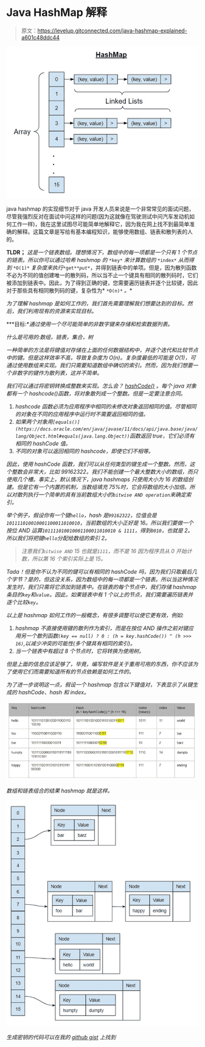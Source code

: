# Java HashMap 解释

> 原文：<https://levelup.gitconnected.com/java-hashmap-explained-a601c48ddc44>

![](img/ace5152bf5ae640c94c81c89bee2bbdd.png)

java hashmap 的实现细节对于 java 开发人员来说是一个非常常见的面试问题，尽管我强烈反对在面试中问这样的问题(因为这就像在驾驶测试中问汽车发动机如何工作一样)，我在这里试图尽可能简单地解释它，因为我在网上找不到最简单准确的解释。这篇文章是写给有基本编程知识，能够使用数组、链表和散列表的人的。

**TLDR；** *这是一个链表数组。理想情况下，数组中的每一项都是一个只有 1 个节点的链表。所以你可以通过哈希 hashmap 的* `*key*` *来计算数组的* `*index*` *从而得到* `*O(1)*` *复杂度来执行*`*get*`*`*put*`*，并得到链表中的单项。但是，因为散列函数不必为不同的值创建唯一的散列码，所以当不止一个键具有相同的散列码时，它们被添加到链表中。因此，为了得到正确的键，您需要遍历链表并逐个比较键，因此对于那些具有相同散列码的键，复杂性为* `*O(n)*` *。**

*为了理解 hashmap 是如何工作的，我们首先需要理解我们想要达到的目标。然后，我们利用现有的资源来实现目标。*

***目标:**通过使用一个尽可能简单的非数字键来存储和检索数据列表。*

*什么是可用的:数组，链表，集合，树*

*一种简单的方法是将键值对存储在上面的任何数据结构中，并逐个迭代和比较节点中的键。但是这样效率不高，导致复杂度为 O(n)。复杂度最低的可能是 O(1)，可通过使用数组来实现。我们只需要知道数组中确切的索引。然而，因为我们想要一个非数字的键作为散列表，这并不简单。*

*我们可以通过将密钥转换成整数来实现。怎么会？ [hashCode()](https://docs.oracle.com/en/java/javase/11/docs/api/java.base/java/lang/Object.html#hashCode()) 。每个 java 对象都有一个 hashcode()函数，将对象散列成一个整数。但是一定要注意合同。*

1.  *hashcode 函数必须为应用程序中相同的未修改对象返回相同的值。尽管相同的对象在不同的应用程序中运行时不需要返回相同的值。*
2.  *如果两个对象用`[equals()](https://docs.oracle.com/en/java/javase/11/docs/api/java.base/java/lang/Object.html#equals(java.lang.Object))`函数返回 true，它们必须有相同的 hashCode 值。*
3.  *不同的对象可以返回相同的 hashcode，即使它们不相等。*

*因此，使用 hashCode 函数，我们可以从任何类型的键生成一个整数。然而，这个整数会非常大，比如 99162322。我们不能创建一个最大整数大小的数组，而只使用几个槽。事实上，默认情况下，java hashmaps 只使用大小为 16 的数组创建。但是它有一个内置的机制，当数组填充 75%时，它会将数组的大小加倍。所以对散列执行一个简单的具有当前数组大小的`bitwise AND operation`来确定索引。*

*举个例子，假设你有一个键`hello`，hash 是`99162322`，位值会是`101111010010001100011010010`，当前数组的大小正好是 16。所以我们要做一个按位 AND 运算`101111010010001100011010010 & 1111`，得到`0010`，也就是 2。所以我们将把键`hello`分配给数组的索引 2。*

> *注意我们`bitwise AND` 15 也就是`1111`，而不是 16 因为程序员从 0 开始计数，所以第 16 个索引实际上是 15。*

*Tada！但是你不认为不同的键可以有相同的 hashCode 吗，因为我们只取最后几个字节？是的，但这没关系，因为数组中的每一项都是一个链表。所以当这种情况发生时，我们只需将它添加到链表中。在链表的每个节点中，我们存储 hashmap 条目的`key`和`value`。因此，如果链表中有 1 个以上的节点，我们需要遍历链表并逐个比较`key`。*

*以上是 hashmap 如何工作的一般概念，有很多调整可以使它更有效，例如:*

1.  *hashmap 不直接使用键的散列作为索引，而是在按位 AND 操作之前对键应用另一个散列函数`(key == null) ? 0 : (h = key.hashCode()) ^ (h >>> 16)`,以减少冲突的可能性(多个键具有相同的索引)。*
2.  *当一个链表中有超过 8 个节点时，它将转换为使用树。*

*但是上面的信息应该足够了，毕竟，编写软件是关于重用可用的东西，你不应该为了使用它们而需要知道所有的节点依赖是如何工作的。*

*为了进一步说明这一点，假设一个 hashmap 包含以下键值对，下表显示了从键生成的 hashCode、hash 和 index。*

*![](img/0b7493a796fa9d24ad0d7fd43b61114d.png)*

*数组和链表组合的结果 hashmap 就是这样。*

*![](img/618796c9f617f6b5fc74babd9d773ac2.png)*

*生成密钥的代码可以在我的 [github gist](https://gist.github.com/thecodinganalyst/caa2830f4d6a96f08afb84f85b0d3df2) 上找到*